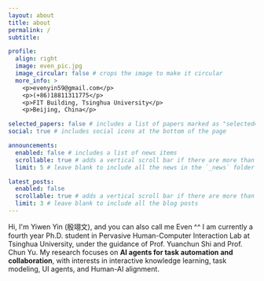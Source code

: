 ```yaml
---
layout: about
title: about
permalink: /
subtitle: 

profile:
  align: right
  image: even_pic.jpg
  image_circular: false # crops the image to make it circular
  more_info: >
    <p>evenyin59@gmail.com</p>
    <p>(+86)18811311775</p>
    <p>FIT Building, Tsinghua University</p>
    <p>Beijing, China</p>

selected_papers: false # includes a list of papers marked as "selected={true}"
social: true # includes social icons at the bottom of the page

announcements:
  enabled: false # includes a list of news items
  scrollable: true # adds a vertical scroll bar if there are more than 3 news items
  limit: 5 # leave blank to include all the news in the `_news` folder

latest_posts:
  enabled: false
  scrollable: true # adds a vertical scroll bar if there are more than 3 new posts items
  limit: 3 # leave blank to include all the blog posts
---
```


Hi, I'm Yiwen Yin (殷翊文), and you can also call me Even ^^
I am currently a fourth year Ph.D. student in Pervasive Human-Computer Interaction Lab at Tsinghua University, under the guidance of Prof. Yuanchun Shi and Prof. Chun Yu. My research focuses on **AI agents for task automation and collaboration**, with interests in interactive knowledge learning, task modeling, UI agents, and Human-AI alignment.
